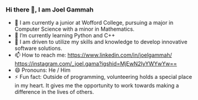 ### Hi there 👋, I am Joel Gammah

<!--
**joelgammah/joelgammah** is a ✨ _special_ ✨ repository because its `README.md` (this file) appears on your GitHub profile.

Here are some ideas to get you started:
-->
- 🔭 I am currently a junior at Wofford College, pursuing a major in Computer Science with a minor in Mathematics.
- 🌱 I’m currently learning Python and C++
- 👯 I am driven to utilize my skills and knowledge to develop innovative software solutions. 
- 📫 How to reach me: https://www.linkedin.com/in/joelgammah/ https://instagram.com/_joel.gama?igshid=MjEwN2IyYWYwYw==
- 😄 Pronouns: He / Him
- ⚡ Fun fact: Outside of programming, volunteering holds a special place in my heart. It gives me the opportunity to work towards making a difference in the lives of others.


